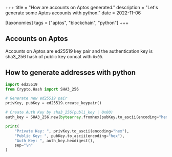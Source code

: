 +++
title = "How are accounts on Aptos generated."
description = "Let's generate some Aptos accounts with python."
date = 2022-11-06

[taxonomies]
tags = ["aptos", "blockchain", "python"]
+++

## Accounts on Aptos

Accounts on Aptos are ed25519 key pair and the authentication key is sha3_256 hash of public key concat with `0x00`.

## How to generate addresses with python

```py
import ed25519
from Crypto.Hash import SHA3_256

# Generate new ed25519 pair
privKey, pubKey = ed25519.create_keypair()

# Create Auth Key by sha3_256(publi_key | 0x00)
auth_key = SHA3_256.new(bytearray.fromhex(pubKey.to_ascii(encoding="hex").decode() + "00"))

print(
    "Private Key: ", privKey.to_ascii(encoding="hex"),
    "Public Key: ", pubKey.to_ascii(encoding="hex"),
    "Auth Key: ", auth_key.hexdigest(),
    sep="\n"
)
```

<!--
## Info on transaction

So let's take a look at how transactions are submitted to the blockchain, I'll basically walk you through some code snippets from the typescript SDK that will walk you through lifecycle of transactions.

### How does a transaction get submitted to the node?

1. You create a raw transaction.
`RawTransaction` needs to have the following

2. You sign the transaction with your private key.
3. You submit the transaction to the node. -->
